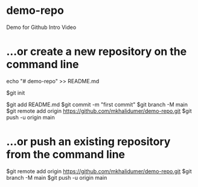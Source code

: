# demo-repo
Demo for Github Intro Video

# …or create a new repository on the command line
echo "# demo-repo" >> README.md

$git init

$git add README.md
$git commit -m "first commit"
$git branch -M main
$git remote add origin https://github.com/mkhalidumer/demo-repo.git
$git push -u origin main

# …or push an existing repository from the command line

$git remote add origin https://github.com/mkhalidumer/demo-repo.git
$git branch -M main
$git push -u origin main
